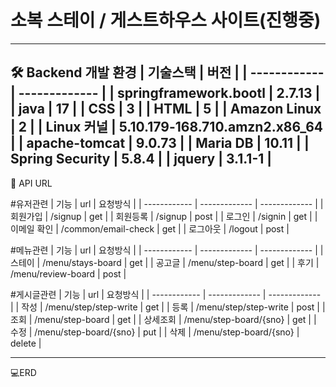 # 소복 스테이 / 게스트하우스 사이트(진행중)

---
🛠 Backend 개발 환경
| 기술스택 | 버전 |
| ------------ | ------------- |
| springframework.bootl | 2.7.13 |
| java | 17 |
| CSS | 3 |
| HTML | 5 |
| Amazon Linux | 2 |
| Linux 커널 | 5.10.179-168.710.amzn2.x86_64 |
| apache-tomcat | 9.0.73 |
| Maria DB | 10.11 |
| Spring Security | 5.8.4 |
| jquery | 3.1.1-1 |
---
👏 API URL

#유저관련
| 기능 | url | 요청방식 |
| ------------ | ------------- | ------------- |
| 회원가입 | /signup | get |
| 회원등록 | /signup | post |
| 로그인 | /signin | get |
| 이메일 확인 | /common/email-check | get |
| 로그아웃 | /logout | post |

#메뉴관련
| 기능 | url | 요청방식 |
| ------------ | ------------- | ------------- |
| 스테이 | /menu/stays-board | get |
| 공고글 | /menu/step-board | get |
| 후기 | /menu/review-board | post |

#게시글관련
| 기능 | url | 요청방식 |
| ------------ | ------------- | ------------- |
| 작성 | /menu/step/step-write | get |
| 등록 | /menu/step/step-write | post |
| 조회 | /menu/step-board | get |
| 상세조회 | /menu/step-board/{sno} | get |
| 수정 | /menu/step-board/{sno} | put |
| 삭제 | /menu/step-board/{sno} | delete |

---
💻ERD

